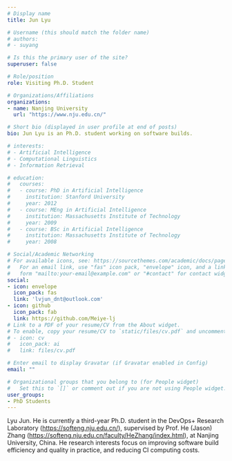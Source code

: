 ```yaml
---
# Display name
title: Jun Lyu

# Username (this should match the folder name)
# authors:
# - suyang

# Is this the primary user of the site?
superuser: false

# Role/position
role: Visiting Ph.D. Student

# Organizations/Affiliations
organizations:
- name: Nanjing University
  url: "https://www.nju.edu.cn/"

# Short bio (displayed in user profile at end of posts)
bio: Jun Lyu is an Ph.D. student working on software builds.

# interests:
# - Artificial Intelligence
# - Computational Linguistics
# - Information Retrieval

# education:
#   courses:
#   - course: PhD in Artificial Intelligence
#     institution: Stanford University
#     year: 2012
#   - course: MEng in Artificial Intelligence
#     institution: Massachusetts Institute of Technology
#     year: 2009
#   - course: BSc in Artificial Intelligence
#     institution: Massachusetts Institute of Technology
#     year: 2008

# Social/Academic Networking
# For available icons, see: https://sourcethemes.com/academic/docs/page-builder/#icons
#   For an email link, use "fas" icon pack, "envelope" icon, and a link in the
#   form "mailto:your-email@example.com" or "#contact" for contact widget.
social:
- icon: envelope
  icon_pack: fas
  link: 'lvjun_dnt@outlook.com'
- icon: github
  icon_pack: fab
  link: https://github.com/Meiye-lj
# Link to a PDF of your resume/CV from the About widget.
# To enable, copy your resume/CV to `static/files/cv.pdf` and uncomment the lines below.
# - icon: cv
#   icon_pack: ai
#   link: files/cv.pdf

# Enter email to display Gravatar (if Gravatar enabled in Config)
email: ""

# Organizational groups that you belong to (for People widget)
#   Set this to `[]` or comment out if you are not using People widget.
user_groups:
- PhD Students
---
```


Lyu Jun. He is currently a third-year Ph.D. student in the DevOps+ Research Laboratory (https://softeng.nju.edu.cn/), supervised by Prof. He (Jason) Zhang (https://softeng.nju.edu.cn/faculty/HeZhang/index.html), at Nanjing University, China. 
He research interests focus on improving software build efficiency and quality in practice, and reducing CI computing costs.

